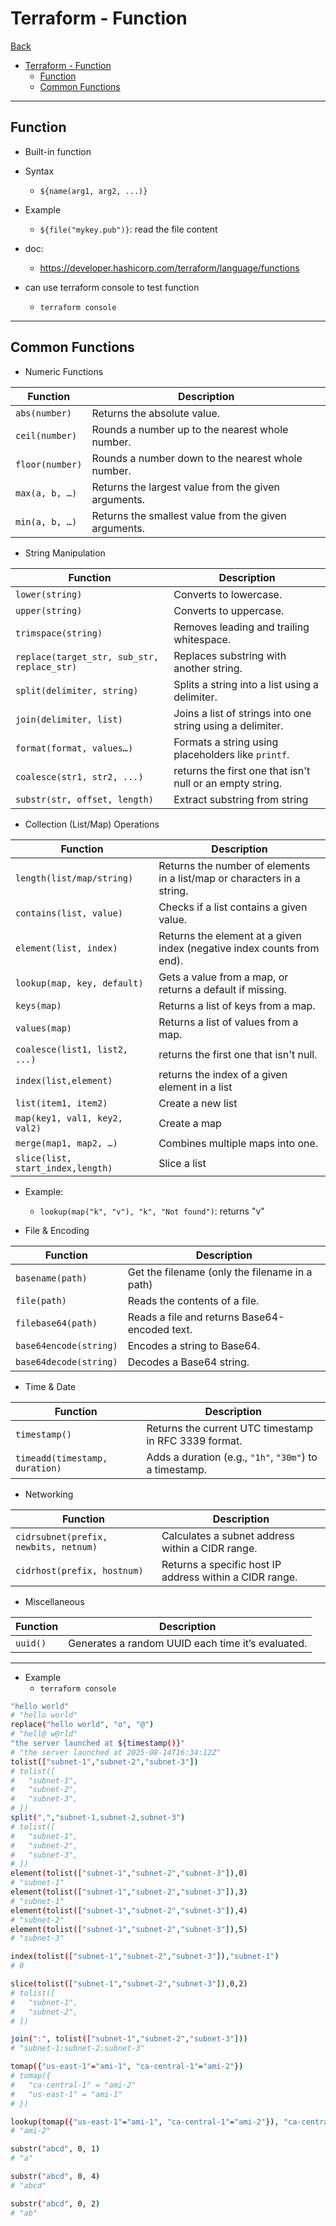# Terraform - Function

[Back](../index.md)

- [Terraform - Function](#terraform---function)
  - [Function](#function)
  - [Common Functions](#common-functions)

---

## Function

- Built-in function

- Syntax

  - `${name(arg1, arg2, ...)}`

- Example

  - `${file("mykey.pub")}`: read the file content

- doc:

  - https://developer.hashicorp.com/terraform/language/functions

- can use terraform console to test function
  - `terraform console`

---

## Common Functions

- Numeric Functions

| Function        | Description                                          |
| --------------- | ---------------------------------------------------- |
| `abs(number)`   | Returns the absolute value.                          |
| `ceil(number)`  | Rounds a number up to the nearest whole number.      |
| `floor(number)` | Rounds a number down to the nearest whole number.    |
| `max(a, b, …)`  | Returns the largest value from the given arguments.  |
| `min(a, b, …)`  | Returns the smallest value from the given arguments. |

- String Manipulation

| Function                                    | Description                                                |
| ------------------------------------------- | ---------------------------------------------------------- |
| `lower(string)`                             | Converts to lowercase.                                     |
| `upper(string)`                             | Converts to uppercase.                                     |
| `trimspace(string)`                         | Removes leading and trailing whitespace.                   |
| `replace(target_str, sub_str, replace_str)` | Replaces substring with another string.                    |
| `split(delimiter, string)`                  | Splits a string into a list using a delimiter.             |
| `join(delimiter, list)`                     | Joins a list of strings into one string using a delimiter. |
| `format(format, values…)`                   | Formats a string using placeholders like `printf`.         |
| `coalesce(str1, str2, ...)`                 | returns the first one that isn't null or an empty string.  |
| `substr(str, offset, length)`               | Extract substring from string                              |

- Collection (List/Map) Operations

| Function                          | Description                                                             |
| --------------------------------- | ----------------------------------------------------------------------- |
| `length(list/map/string)`         | Returns the number of elements in a list/map or characters in a string. |
| `contains(list, value)`           | Checks if a list contains a given value.                                |
| `element(list, index)`            | Returns the element at a given index (negative index counts from end).  |
| `lookup(map, key, default)`       | Gets a value from a map, or returns a default if missing.               |
| `keys(map)`                       | Returns a list of keys from a map.                                      |
| `values(map)`                     | Returns a list of values from a map.                                    |
| `coalesce(list1, list2, ...)`     | returns the first one that isn't null.                                  |
| `index(list,element)`             | returns the index of a given element in a list                          |
| `list(item1, item2)`              | Create a new list                                                       |
| `map(key1, val1, key2, val2)`     | Create a map                                                            |
| `merge(map1, map2, …)`            | Combines multiple maps into one.                                        |
| `slice(list, start_index,length)` | Slice a list                                                            |

- Example:

  - `lookup(map("k", "v"), "k", "Not found")`: returns "v"

- File & Encoding

| Function               | Description                                    |
| ---------------------- | ---------------------------------------------- |
| `basename(path)`       | Get the filename (only the filename in a path) |
| `file(path)`           | Reads the contents of a file.                  |
| `filebase64(path)`     | Reads a file and returns Base64-encoded text.  |
| `base64encode(string)` | Encodes a string to Base64.                    |
| `base64decode(string)` | Decodes a Base64 string.                       |

- Time & Date

| Function                       | Description                                             |
| ------------------------------ | ------------------------------------------------------- |
| `timestamp()`                  | Returns the current UTC timestamp in RFC 3339 format.   |
| `timeadd(timestamp, duration)` | Adds a duration (e.g., `"1h"`, `"30m"`) to a timestamp. |

- Networking

| Function                              | Description                                             |
| ------------------------------------- | ------------------------------------------------------- |
| `cidrsubnet(prefix, newbits, netnum)` | Calculates a subnet address within a CIDR range.        |
| `cidrhost(prefix, hostnum)`           | Returns a specific host IP address within a CIDR range. |

- Miscellaneous

| Function | Description                                       |
| -------- | ------------------------------------------------- |
| `uuid()` | Generates a random UUID each time it’s evaluated. |

---

- Example
  - `terraform console`

```sh
"hello world"
# "hello world"
replace("hello world", "o", "@")
# "hell@ w@rld"
"the server launched at ${timestamp()}"
# "the server launched at 2025-08-14T16:34:12Z"
tolist(["subnet-1","subnet-2","subnet-3"])
# tolist([
#   "subnet-1",
#   "subnet-2",
#   "subnet-3",
# ])
split(",","subnet-1,subnet-2,subnet-3")
# tolist([
#   "subnet-1",
#   "subnet-2",
#   "subnet-3",
# ])
element(tolist(["subnet-1","subnet-2","subnet-3"]),0)
# "subnet-1"
element(tolist(["subnet-1","subnet-2","subnet-3"]),3)
# "subnet-1"
element(tolist(["subnet-1","subnet-2","subnet-3"]),4)
# "subnet-2"
element(tolist(["subnet-1","subnet-2","subnet-3"]),5)
# "subnet-3"

index(tolist(["subnet-1","subnet-2","subnet-3"]),"subnet-1")
# 0

slice(tolist(["subnet-1","subnet-2","subnet-3"]),0,2)
# tolist([
#   "subnet-1",
#   "subnet-2",
# ])

join(":", tolist(["subnet-1","subnet-2","subnet-3"]))
# "subnet-1:subnet-2:subnet-3"

tomap({"us-east-1"="ami-1", "ca-central-1"="ami-2"})
# tomap({
#   "ca-central-1" = "ami-2"
#   "us-east-1" = "ami-1"
# })

lookup(tomap({"us-east-1"="ami-1", "ca-central-1"="ami-2"}), "ca-central-1")
# "ami-2"

substr("abcd", 0, 1)
# "a"

substr("abcd", 0, 4)
# "abcd"

substr("abcd", 0, 2)
# "ab"
```
